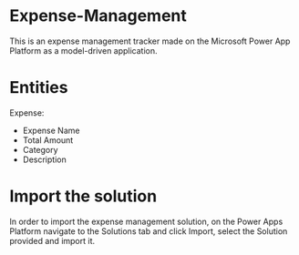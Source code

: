 # Expense-Management

This is an expense management tracker made on the Microsoft Power App Platform as a model-driven application.

# Entities

Expense:
- Expense Name
- Total Amount
- Category
- Description

# Import the solution

In order to import the expense management solution, on the Power Apps Platform navigate to the Solutions tab and click Import, select the Solution provided and import it.
